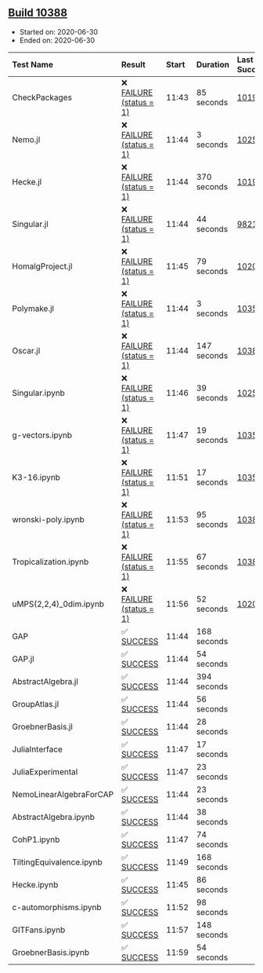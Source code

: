 ## [Build 10388](https://oscarci.mathematik.uni-kl.de/job/oscar/10388/)

* Started on: 2020-06-30
* Ended on: 2020-06-30

| Test Name    | Result | Start | Duration | Last Success | First Failure |
|:-------------|:-------|:------|:---------|:-------------|:--------------|
| CheckPackages | ❌ [FAILURE (status = 1)](https://oscarci.mathematik.uni-kl.de/job/oscar/10388/artifact/logs/build-10388/CheckPackages.log) | 11:43 | 85 seconds | [10197](https://oscarci.mathematik.uni-kl.de/job/oscar/10197/) | [10198](https://oscarci.mathematik.uni-kl.de/job/oscar/10198/) |
| Nemo.jl | ❌ [FAILURE (status = 1)](https://oscarci.mathematik.uni-kl.de/job/oscar/10388/artifact/logs/build-10388/Nemo.jl.log) | 11:44 | 3 seconds | [10252](https://oscarci.mathematik.uni-kl.de/job/oscar/10252/) | [10253](https://oscarci.mathematik.uni-kl.de/job/oscar/10253/) |
| Hecke.jl | ❌ [FAILURE (status = 1)](https://oscarci.mathematik.uni-kl.de/job/oscar/10388/artifact/logs/build-10388/Hecke.jl.log) | 11:44 | 370 seconds | [10197](https://oscarci.mathematik.uni-kl.de/job/oscar/10197/) | [10198](https://oscarci.mathematik.uni-kl.de/job/oscar/10198/) |
| Singular.jl | ❌ [FAILURE (status = 1)](https://oscarci.mathematik.uni-kl.de/job/oscar/10388/artifact/logs/build-10388/Singular.jl.log) | 11:44 | 44 seconds | [9821](https://oscarci.mathematik.uni-kl.de/job/oscar/9821/) | [9822](https://oscarci.mathematik.uni-kl.de/job/oscar/9822/) |
| HomalgProject.jl | ❌ [FAILURE (status = 1)](https://oscarci.mathematik.uni-kl.de/job/oscar/10388/artifact/logs/build-10388/HomalgProject.jl.log) | 11:45 | 79 seconds | [10209](https://oscarci.mathematik.uni-kl.de/job/oscar/10209/) | [10210](https://oscarci.mathematik.uni-kl.de/job/oscar/10210/) |
| Polymake.jl | ❌ [FAILURE (status = 1)](https://oscarci.mathematik.uni-kl.de/job/oscar/10388/artifact/logs/build-10388/Polymake.jl.log) | 11:44 | 3 seconds | [10356](https://oscarci.mathematik.uni-kl.de/job/oscar/10356/) | [10357](https://oscarci.mathematik.uni-kl.de/job/oscar/10357/) |
| Oscar.jl | ❌ [FAILURE (status = 1)](https://oscarci.mathematik.uni-kl.de/job/oscar/10388/artifact/logs/build-10388/Oscar.jl.log) | 11:44 | 147 seconds | [10387](https://oscarci.mathematik.uni-kl.de/job/oscar/10387/) | [10388](https://oscarci.mathematik.uni-kl.de/job/oscar/10388/) |
| Singular.ipynb | ❌ [FAILURE (status = 1)](https://oscarci.mathematik.uni-kl.de/job/oscar/10388/artifact/logs/build-10388/Singular.ipynb.log) | 11:46 | 39 seconds | [10252](https://oscarci.mathematik.uni-kl.de/job/oscar/10252/) | [10253](https://oscarci.mathematik.uni-kl.de/job/oscar/10253/) |
| g-vectors.ipynb | ❌ [FAILURE (status = 1)](https://oscarci.mathematik.uni-kl.de/job/oscar/10388/artifact/logs/build-10388/g-vectors.ipynb.log) | 11:47 | 19 seconds | [10356](https://oscarci.mathematik.uni-kl.de/job/oscar/10356/) | [10357](https://oscarci.mathematik.uni-kl.de/job/oscar/10357/) |
| K3-16.ipynb | ❌ [FAILURE (status = 1)](https://oscarci.mathematik.uni-kl.de/job/oscar/10388/artifact/logs/build-10388/K3-16.ipynb.log) | 11:51 | 17 seconds | [10356](https://oscarci.mathematik.uni-kl.de/job/oscar/10356/) | [10357](https://oscarci.mathematik.uni-kl.de/job/oscar/10357/) |
| wronski-poly.ipynb | ❌ [FAILURE (status = 1)](https://oscarci.mathematik.uni-kl.de/job/oscar/10388/artifact/logs/build-10388/wronski-poly.ipynb.log) | 11:53 | 95 seconds | [10386](https://oscarci.mathematik.uni-kl.de/job/oscar/10386/) | [10387](https://oscarci.mathematik.uni-kl.de/job/oscar/10387/) |
| Tropicalization.ipynb | ❌ [FAILURE (status = 1)](https://oscarci.mathematik.uni-kl.de/job/oscar/10388/artifact/logs/build-10388/Tropicalization.ipynb.log) | 11:55 | 67 seconds | [10383](https://oscarci.mathematik.uni-kl.de/job/oscar/10383/) | [10384](https://oscarci.mathematik.uni-kl.de/job/oscar/10384/) |
| uMPS(2,2,4)_0dim.ipynb | ❌ [FAILURE (status = 1)](https://oscarci.mathematik.uni-kl.de/job/oscar/10388/artifact/logs/build-10388/uMPS-2-2-4-_0dim.ipynb.log) | 11:56 | 52 seconds | [10209](https://oscarci.mathematik.uni-kl.de/job/oscar/10209/) | [10210](https://oscarci.mathematik.uni-kl.de/job/oscar/10210/) |
| GAP | ✅ [SUCCESS](https://oscarci.mathematik.uni-kl.de/job/oscar/10388/artifact/logs/build-10388/GAP.log) | 11:44 | 168 seconds |  |  |
| GAP.jl | ✅ [SUCCESS](https://oscarci.mathematik.uni-kl.de/job/oscar/10388/artifact/logs/build-10388/GAP.jl.log) | 11:44 | 54 seconds |  |  |
| AbstractAlgebra.jl | ✅ [SUCCESS](https://oscarci.mathematik.uni-kl.de/job/oscar/10388/artifact/logs/build-10388/AbstractAlgebra.jl.log) | 11:44 | 394 seconds |  |  |
| GroupAtlas.jl | ✅ [SUCCESS](https://oscarci.mathematik.uni-kl.de/job/oscar/10388/artifact/logs/build-10388/GroupAtlas.jl.log) | 11:44 | 56 seconds |  |  |
| GroebnerBasis.jl | ✅ [SUCCESS](https://oscarci.mathematik.uni-kl.de/job/oscar/10388/artifact/logs/build-10388/GroebnerBasis.jl.log) | 11:44 | 28 seconds |  |  |
| JuliaInterface | ✅ [SUCCESS](https://oscarci.mathematik.uni-kl.de/job/oscar/10388/artifact/logs/build-10388/JuliaInterface.log) | 11:47 | 17 seconds |  |  |
| JuliaExperimental | ✅ [SUCCESS](https://oscarci.mathematik.uni-kl.de/job/oscar/10388/artifact/logs/build-10388/JuliaExperimental.log) | 11:47 | 23 seconds |  |  |
| NemoLinearAlgebraForCAP | ✅ [SUCCESS](https://oscarci.mathematik.uni-kl.de/job/oscar/10388/artifact/logs/build-10388/NemoLinearAlgebraForCAP.log) | 11:44 | 23 seconds |  |  |
| AbstractAlgebra.ipynb | ✅ [SUCCESS](https://oscarci.mathematik.uni-kl.de/job/oscar/10388/artifact/logs/build-10388/AbstractAlgebra.ipynb.log) | 11:44 | 38 seconds |  |  |
| CohP1.ipynb | ✅ [SUCCESS](https://oscarci.mathematik.uni-kl.de/job/oscar/10388/artifact/logs/build-10388/CohP1.ipynb.log) | 11:47 | 74 seconds |  |  |
| TiltingEquivalence.ipynb | ✅ [SUCCESS](https://oscarci.mathematik.uni-kl.de/job/oscar/10388/artifact/logs/build-10388/TiltingEquivalence.ipynb.log) | 11:49 | 168 seconds |  |  |
| Hecke.ipynb | ✅ [SUCCESS](https://oscarci.mathematik.uni-kl.de/job/oscar/10388/artifact/logs/build-10388/Hecke.ipynb.log) | 11:45 | 86 seconds |  |  |
| c-automorphisms.ipynb | ✅ [SUCCESS](https://oscarci.mathematik.uni-kl.de/job/oscar/10388/artifact/logs/build-10388/c-automorphisms.ipynb.log) | 11:52 | 98 seconds |  |  |
| GITFans.ipynb | ✅ [SUCCESS](https://oscarci.mathematik.uni-kl.de/job/oscar/10388/artifact/logs/build-10388/GITFans.ipynb.log) | 11:57 | 148 seconds |  |  |
| GroebnerBasis.ipynb | ✅ [SUCCESS](https://oscarci.mathematik.uni-kl.de/job/oscar/10388/artifact/logs/build-10388/GroebnerBasis.ipynb.log) | 11:59 | 54 seconds |  |  |
